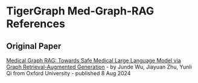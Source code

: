 # TigerGraph Med-Graph-RAG References

## Original Paper
[Medical Graph RAG: Towards Safe Medical Large Language Model via Graph Retrieval-Augmented Generation](https://arxiv.org/abs/2408.04187) - by Junde Wu, Jiayuan Zhu, Yunli Qi from Oxford University - published 8 Aug 2024